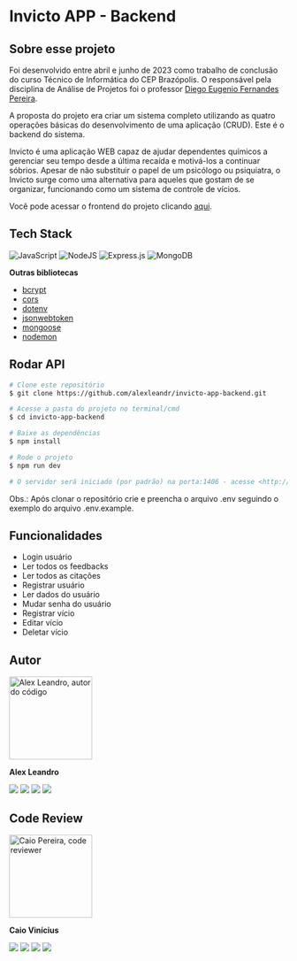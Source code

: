 # Invicto APP - Backend
## Sobre esse projeto
Foi desenvolvido entre abril e junho de 2023 como trabalho de conclusão do curso Técnico de Informática do CEP Brazópolis.
O responsável pela disciplina de Análise de Projetos foi o professor [Diego Eugenio Fernandes Pereira](https://www.linkedin.com/in/diegoefp/).

A proposta do projeto era criar um sistema completo utilizando as quatro operações básicas do desenvolvimento de uma aplicação (CRUD).
Este é o backend do sistema.

Invicto é uma aplicação WEB capaz de ajudar dependentes químicos a gerenciar seu tempo desde a última recaída e motivá-los a continuar sóbrios.
Apesar de não substituir o papel de um psicólogo ou psiquiatra, o Invicto surge como uma alternativa para aqueles que gostam de se organizar, funcionando como um sistema de controle de vícios.

Você pode acessar o frontend do projeto clicando [aqui](https://github.com/alexleandr/invicto-app-frontend).

## Tech Stack
![JavaScript](https://img.shields.io/badge/javascript-%23323330.svg?style=for-the-badge&logo=javascript&logoColor=%23F7DF1E)
![NodeJS](https://img.shields.io/badge/node.js-6DA55F?style=for-the-badge&logo=node.js&logoColor=white)
![Express.js](https://img.shields.io/badge/express.js-%23404d59.svg?style=for-the-badge&logo=express&logoColor=%2361DAFB)
![MongoDB](https://img.shields.io/badge/MongoDB-%234ea94b.svg?style=for-the-badge&logo=mongodb&logoColor=white)

**Outras bibliotecas**
- [bcrypt](https://www.npmjs.com/package/bcrypt)
- [cors](https://www.npmjs.com/package/cors)
- [dotenv](https://www.npmjs.com/package/dotenv)
- [jsonwebtoken](https://www.npmjs.com/package/jsonwebtoken)
- [mongoose](https://www.npmjs.com/package/mongoose)
- [nodemon](https://www.npmjs.com/package/nodemon)

## Rodar API
```bash
# Clone este repositório
$ git clone https://github.com/alexleandr/invicto-app-backend.git

# Acesse a pasta do projeto no terminal/cmd
$ cd invicto-app-backend

# Baixe as dependências
$ npm install

# Rode o projeto
$ npm run dev

# O servidor será iniciado (por padrão) na porta:1406 - acesse <http://localhost:1406>
```

Obs.: Após clonar o repositório crie e preencha o arquivo .env seguindo o exemplo do arquivo .env.example.

## Funcionalidades
- Login usuário
- Ler todos os feedbacks
- Ler todos as citações
- Registrar usuário
- Ler dados do usuário
- Mudar senha do usuário
- Registrar vício
- Editar vício
- Deletar vício

## Autor
<img src="https://avatars.githubusercontent.com/u/118783837?v=4" width="150px" alt="Alex Leandro, autor do código" />

**Alex Leandro**

<a href="https://github.com/alexleandr" target="_blank"><img src="https://img.shields.io/badge/github-%23121011.svg?style=for-the-badge&logo=github&logoColor=white" target="_blank"></a>
<a href="https://www.linkedin.com/in/alexleandr/" target="_blank"><img src="https://img.shields.io/badge/-LinkedIn-%230077B5?style=for-the-badge&logo=linkedin&logoColor=white" target="_blank"></a>
<a href = "mailto:alexleandr15@gmail.com"><img src="https://img.shields.io/badge/-Gmail-%23333?style=for-the-badge&logo=gmail&logoColor=white" target="_blank"></a>
<a href="https://www.instagram.com/alexleandr_/" target="_blank"><img src="https://img.shields.io/badge/-Instagram-%23E4405F?style=for-the-badge&logo=instagram&logoColor=white" target="_blank"></a>

## Code Review
<img src="https://avatars.githubusercontent.com/u/62827681?v=4" width="150px" alt="Caio Pereira, code reviewer" />

**Caio Vinícius**

<a href="https://github.com/CaioVinicius7" target="_blank"><img src="https://img.shields.io/badge/github-%23121011.svg?style=for-the-badge&logo=github&logoColor=white" target="_blank"></a>
<a href="https://www.linkedin.com/in/caio-vin%C3%ADcius-87a761200/" target="_blank"><img src="https://img.shields.io/badge/-LinkedIn-%230077B5?style=for-the-badge&logo=linkedin&logoColor=white" target="_blank"></a>
<a href = "mailto:caio1525pereira@gmail.com"><img src="https://img.shields.io/badge/-Gmail-%23333?style=for-the-badge&logo=gmail&logoColor=white" target="_blank"></a>
<a href="https://www.instagram.com/caio_pereira7/" target="_blank"><img src="https://img.shields.io/badge/-Instagram-%23E4405F?style=for-the-badge&logo=instagram&logoColor=white" target="_blank"></a>
